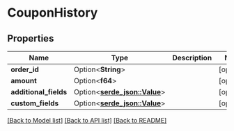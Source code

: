# CouponHistory

## Properties

Name | Type | Description | Notes
------------ | ------------- | ------------- | -------------
**order_id** | Option<**String**> |  | [optional]
**amount** | Option<**f64**> |  | [optional]
**additional_fields** | Option<[**serde_json::Value**](.md)> |  | [optional]
**custom_fields** | Option<[**serde_json::Value**](.md)> |  | [optional]

[[Back to Model list]](../README.md#documentation-for-models) [[Back to API list]](../README.md#documentation-for-api-endpoints) [[Back to README]](../README.md)


